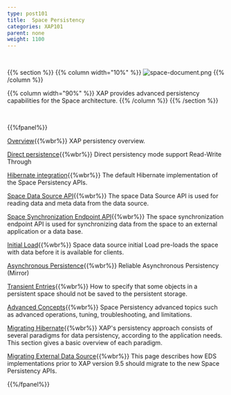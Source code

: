 ```yaml
---
type: post101
title:  Space Persistency
categories: XAP101
parent: none
weight: 1100
---
```


<br>


{{% section %}}
{{% column  width="10%" %}}
![space-document.png](/attachment_files/subject/persistence.png)
{{% /column %}}

{{% column width="90%" %}}
XAP provides advanced persistency capabilities for the Space architecture.
{{% /column %}}
{{% /section %}}

<br>

{{%fpanel%}}

[Overview](./space-persistency.html){{%wbr%}}
XAP persistency overview.

[Direct persistence](./direct-persistency.html){{%wbr%}}
Direct persistency mode support Read-Write Through

[Hibernate integration](./hibernate-space-persistency.html){{%wbr%}}
The default Hibernate implementation of the Space Persistency APIs.

[Space Data Source API](./space-data-source-api.html){{%wbr%}}
The space Data Source API is used for reading data and meta data from the data source.

[Space Synchronization Endpoint API](./space-synchronization-endpoint-api.html){{%wbr%}}
The space synchronization endpoint API is used for synchronizing data from the space to an external application or a data base.

[Initial Load](./space-persistency-initial-load.html){{%wbr%}}
Space data source initial Load pre-loads the space with data before it is available for clients.

[Asynchronous Persistence](./asynchronous-persistency-with-the-mirror.html){{%wbr%}}
Reliable Asynchronous Persistency (Mirror)

[Transient Entries](./transient-entries.html){{%wbr%}}
How to specify that some objects in a persistent space should not be saved to the persistent storage.

[Advanced Concepts](./space-persistency-advanced-topics.html){{%wbr%}}
Space Persistency advanced topics such as advanced operations, tuning, troubleshooting, and limitations.

[Migrating Hibernate](./persistency-migrating-hibernate.html){{%wbr%}}
XAP's persistency approach consists of several paradigms for data persistency, according to the application needs. This section gives a basic overview of each paradigm.

[Migrating External Data Source](./migrating-from-external-data-source-api.html){{%wbr%}}
This page describes how EDS implementations prior to XAP version 9.5 should migrate to the new Space Persistency APIs.

{{%/fpanel%}}


